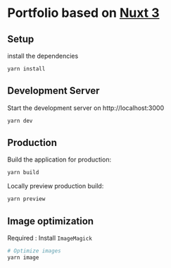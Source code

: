 # Portfolio based on [Nuxt 3](https://v3.nuxtjs.org)

## Setup

install the dependencies

```bash
yarn install
```

## Development Server

Start the development server on http://localhost:3000

```bash
yarn dev
```

## Production

Build the application for production:

```bash
yarn build
```

Locally preview production build:

```bash
yarn preview
```

## Image optimization

Required : Install `ImageMagick`

```bash
# Optimize images
yarn image
```
